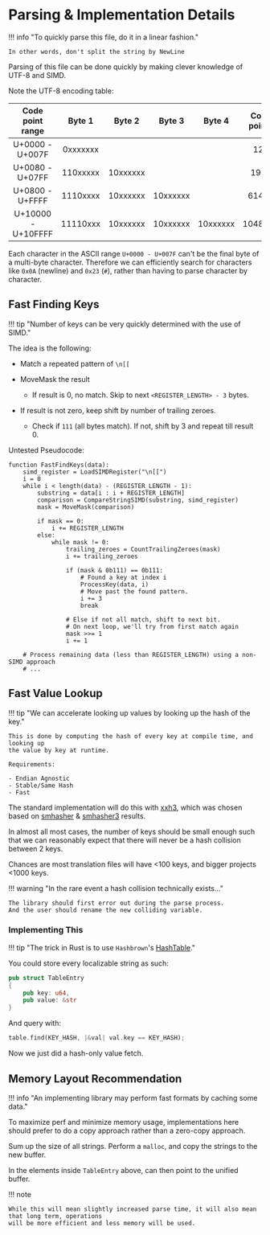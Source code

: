 # Parsing & Implementation Details

!!! info "To quickly parse this file, do it in a linear fashion."

    In other words, don't split the string by NewLine

Parsing of this file can be done quickly by making clever knowledge of UTF-8 and SIMD.

Note the UTF-8 encoding table:

|  Code point range  |  Byte 1  |  Byte 2  |  Byte 3  |  Byte 4  | Code points |
|:------------------:|:--------:|:--------:|:--------:|:--------:|:-----------:|
|  U+0000 - U+007F   | 0xxxxxxx |          |          |          |     128     |
|  U+0080 - U+07FF   | 110xxxxx | 10xxxxxx |          |          |    1920     |
|  U+0800 - U+FFFF   | 1110xxxx | 10xxxxxx | 10xxxxxx |          |    61440    |
| U+10000 - U+10FFFF | 11110xxx | 10xxxxxx | 10xxxxxx | 10xxxxxx |   1048576   |

Each character in the ASCII range `U+0000 - U+007F` can't be the final byte of a multi-byte
character. Therefore we can efficiently search for characters like `0x0A` (newline) and `0x23` (`#`),
rather than having to parse character by character.

## Fast Finding Keys

!!! tip "Number of keys can be very quickly determined with the use of SIMD."

The idea is the following:

- Match a repeated pattern of `\n[[`

- MoveMask the result
    - If result is 0, no match. Skip to next `<REGISTER_LENGTH> - 3` bytes.

- If result is not zero, keep shift by number of trailing zeroes.
    - Check if `111` (all bytes match). If not, shift by 3 and repeat till result 0.

Untested Pseudocode:

```
function FastFindKeys(data):
    simd_register = LoadSIMDRegister("\n[[")
    i = 0
    while i < length(data) - (REGISTER_LENGTH - 1):
        substring = data[i : i + REGISTER_LENGTH]
        comparison = CompareStringSIMD(substring, simd_register)
        mask = MoveMask(comparison)

        if mask == 0:
            i += REGISTER_LENGTH
        else:
            while mask != 0:
                trailing_zeroes = CountTrailingZeroes(mask)
                i += trailing_zeroes

                if (mask & 0b111) == 0b111:
                    # Found a key at index i
                    ProcessKey(data, i)
                    # Move past the found pattern.
                    i += 3
                    break

                # Else if not all match, shift to next bit.
                # On next loop, we'll try from first match again
                mask >>= 1
                i += 1

    # Process remaining data (less than REGISTER_LENGTH) using a non-SIMD approach
    # ...
```

## Fast Value Lookup

!!! tip "We can accelerate looking up values by looking up the hash of the key."

    This is done by computing the hash of every key at compile time, and looking up
    the value by key at runtime.

    Requirements:

    - Endian Agnostic
    - Stable/Same Hash
    - Fast

The standard implementation will do this with [xxh3][xxh3], which was chosen based
on [smhasher][smhasher] & [smhasher3][smhasher3] results.

In almost all most cases, the number of keys should be small enough such that we can reasonably
expect that there will never be a hash collision between 2 keys.

Chances are most translation files will have <100 keys, and bigger projects <1000 keys.

!!! warning "In the rare event a hash collision technically exists..."

    The library should first error out during the parse process.
    And the user should rename the new colliding variable.

### Implementing This

!!! tip "The trick in Rust is to use `Hashbrown`'s [HashTable][hashtable]."

You could store every localizable string as such:

```rust
pub struct TableEntry
{
    pub key: u64,
    pub value: &str
}
```

And query with:

```rust
table.find(KEY_HASH, |&val| val.key == KEY_HASH);
```

Now we just did a hash-only value fetch.

## Memory Layout Recommendation

!!! info "An implementing library may perform fast formats by caching some data."

To maximize perf and minimize memory usage, implementations here should prefer to do a copy
approach rather than a zero-copy approach.

Sum up the size of all strings. Perform a `malloc`, and copy the strings to the new buffer.

In the elements inside `TableEntry` above, can then point to the unified buffer.

!!! note

    While this will mean slightly increased parse time, it will also mean that long term, operations
    will be more efficient and less memory will be used.

<!-- Links -->
[hashtable]: https://docs.rs/hashbrown/latest/hashbrown/struct.HashTable.html#method.find
[smhasher]: https://github.com/rurban/smhasher?tab=readme-ov-file
[smhasher3]: https://gitlab.com/fwojcik/smhasher3
[xxh3]: https://github.com/Cyan4973/xxHash